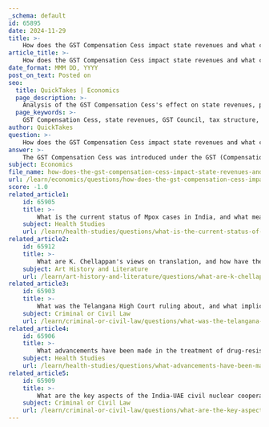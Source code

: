 ```yaml
---
_schema: default
id: 65895
date: 2024-11-29
title: >-
    How does the GST Compensation Cess impact state revenues and what changes have been proposed?
article_title: >-
    How does the GST Compensation Cess impact state revenues and what changes have been proposed?
date_format: MMM DD, YYYY
post_on_text: Posted on
seo:
  title: QuickTakes | Economics
  page_description: >-
    Analysis of the GST Compensation Cess's effect on state revenues, proposed changes to its structure, and the implications of extending its duration beyond the original timeframe.
  page_keywords: >-
    GST Compensation Cess, state revenues, GST Council, tax structure, COVID-19 impact, revenue shortfall, tax reform, ad valorem, specific tax, pan masala, tobacco, fiscal policy, law, trust issues, taxation framework
author: QuickTakes
question: >-
    How does the GST Compensation Cess impact state revenues and what changes have been proposed?
answer: >-
    The GST Compensation Cess was introduced under the GST (Compensation to States) Act, 2017, to address the revenue shortfall experienced by states due to the implementation of the Goods and Services Tax (GST). Initially, this cess was intended to be levied for a period of five years, from July 1, 2017, to June 30, 2022. However, the economic impact of the COVID-19 pandemic led to a significant increase in the compensation requirements for the fiscal year 2020-21, while cess collections dropped.\n\nAs of the 49th GST Council meeting held on February 18, 2023, it was proposed that the compensation cess be extended beyond its original expiration date of March 31, 2026, to continue addressing the revenue gaps faced by states. The Council recommended that the entire outstanding GST Compensation Cess of ₹16,982 crores due to the states for June 2022 be cleared from the Central Government's resources and recouped from future cess collections.\n\nAdditionally, there have been discussions about changing the structure of the GST Compensation Cess from an ad valorem basis to a specific tax-based levy on certain products, such as pan masala and tobacco. This change aims to simplify the taxation process and potentially provide a more stable revenue stream for states.\n\nOverall, the consensus among states is that merging the compensation cess with the GST could offer a long-term solution to the impending expiry of the cess, thereby simplifying the taxation framework and ensuring that states continue to receive adequate revenue support. However, extending or embedding the cess into GST rates could raise legal challenges and affect public trust, as it would contradict the original promise of a finite cess period.
subject: Economics
file_name: how-does-the-gst-compensation-cess-impact-state-revenues-and-what-changes-have-been-proposed.md
url: /learn/economics/questions/how-does-the-gst-compensation-cess-impact-state-revenues-and-what-changes-have-been-proposed
score: -1.0
related_article1:
    id: 65905
    title: >-
        What is the current status of Mpox cases in India, and what measures are being taken to control its spread?
    subject: Health Studies
    url: /learn/health-studies/questions/what-is-the-current-status-of-mpox-cases-in-india-and-what-measures-are-being-taken-to-control-its-spread
related_article2:
    id: 65912
    title: >-
        What are K. Chellappan's views on translation, and how have they influenced his work?
    subject: Art History and Literature
    url: /learn/art-history-and-literature/questions/what-are-k-chellappans-views-on-translation-and-how-have-they-influenced-his-work
related_article3:
    id: 65903
    title: >-
        What was the Telangana High Court ruling about, and what implications does it have for the state?
    subject: Criminal or Civil Law
    url: /learn/criminal-or-civil-law/questions/what-was-the-telangana-high-court-ruling-about-and-what-implications-does-it-have-for-the-state
related_article4:
    id: 65906
    title: >-
        What advancements have been made in the treatment of drug-resistant tuberculosis in India?
    subject: Health Studies
    url: /learn/health-studies/questions/what-advancements-have-been-made-in-the-treatment-of-drugresistant-tuberculosis-in-india
related_article5:
    id: 65909
    title: >-
        What are the key aspects of the India-UAE civil nuclear cooperation agreement?
    subject: Criminal or Civil Law
    url: /learn/criminal-or-civil-law/questions/what-are-the-key-aspects-of-the-indiauae-civil-nuclear-cooperation-agreement
---
```


&nbsp;